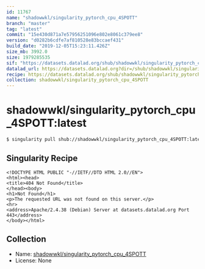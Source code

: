 ```yaml
---
id: 11767
name: "shadowwkl/singularity_pytorch_cpu_4SPOTT"
branch: "master"
tag: "latest"
commit: "15e430d871a7e57956251096e802e8061c379ee8"
version: "d0282b6cdfe7af810528e83bccaef431"
build_date: "2019-12-05T15:23:11.426Z"
size_mb: 3992.0
size: 1979285535
sif: "https://datasets.datalad.org/shub/shadowwkl/singularity_pytorch_cpu_4SPOTT/latest/2019-12-05-15e430d8-d0282b6c/d0282b6cdfe7af810528e83bccaef431.sif"
datalad_url: https://datasets.datalad.org?dir=/shub/shadowwkl/singularity_pytorch_cpu_4SPOTT/latest/2019-12-05-15e430d8-d0282b6c/
recipe: https://datasets.datalad.org/shub/shadowwkl/singularity_pytorch_cpu_4SPOTT/latest/2019-12-05-15e430d8-d0282b6c/Singularity
collection: shadowwkl/singularity_pytorch_cpu_4SPOTT
---
```


# shadowwkl/singularity_pytorch_cpu_4SPOTT:latest

```bash
$ singularity pull shub://shadowwkl/singularity_pytorch_cpu_4SPOTT:latest
```

## Singularity Recipe

```singularity
<!DOCTYPE HTML PUBLIC "-//IETF//DTD HTML 2.0//EN">
<html><head>
<title>404 Not Found</title>
</head><body>
<h1>Not Found</h1>
<p>The requested URL was not found on this server.</p>
<hr>
<address>Apache/2.4.38 (Debian) Server at datasets.datalad.org Port 443</address>
</body></html>
```

## Collection

 - Name: [shadowwkl/singularity_pytorch_cpu_4SPOTT](https://github.com/shadowwkl/singularity_pytorch_cpu_4SPOTT)
 - License: None


